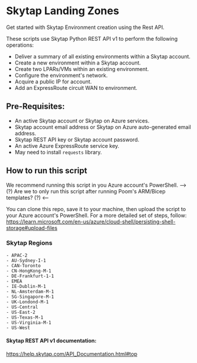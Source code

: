 # Skytap Landing Zones #
Get started with Skytap Environment creation using the Rest API.

These scripts use Skytap Python REST API v1 to perform the following operations:
- Deliver a summary of all existing environments within a Skytap account. 
- Create a new environment within a Skytap account.
- Create two LPARs/VMs within an existing environment. 
- Configure the environment's network.
- Acquire a public IP for account.
- Add an ExpressRoute circuit WAN to environment. 

## Pre-Requisites: ##
* An active Skytap account or Skytap on Azure services. 
* Skytap account email address or Skytap on Azure auto-generated email address. 
* Skytap REST API key or Skytap account password.
* An active Azure ExpressRoute service key. 
* May need to install `requests` library.

## How to run this script ##
We recommend running this script in you Azure account's PowerShell. 
--> (?) Are we to only run this script after running Poom's ARM/Bicep templates? (?) <--

You can clone this repo, save it to your machine, then upload the script to your
Azure account's PowerShell. For a more detailed set of steps, follow:
https://learn.microsoft.com/en-us/azure/cloud-shell/persisting-shell-storage#upload-files

### Skytap Regions ###
    - APAC-2
    - AU-Sydney-I-1
    - CAN-Toronto
    - CN-HongKong-M-1 
    - DE-Frankfurt-1-1
    - EMEA
    - IE-Dublin-M-1
    - NL-Amsterdam-M-1 
    - SG-Singapore-M-1
    - UK-Londond-M-1
    - US-Central 
    - US-East-2
    - US-Texas-M-1
    - US-Virginia-M-1
    - US-West

#### Skytap REST API v1 documentation:
https://help.skytap.com/API_Documentation.html#top
